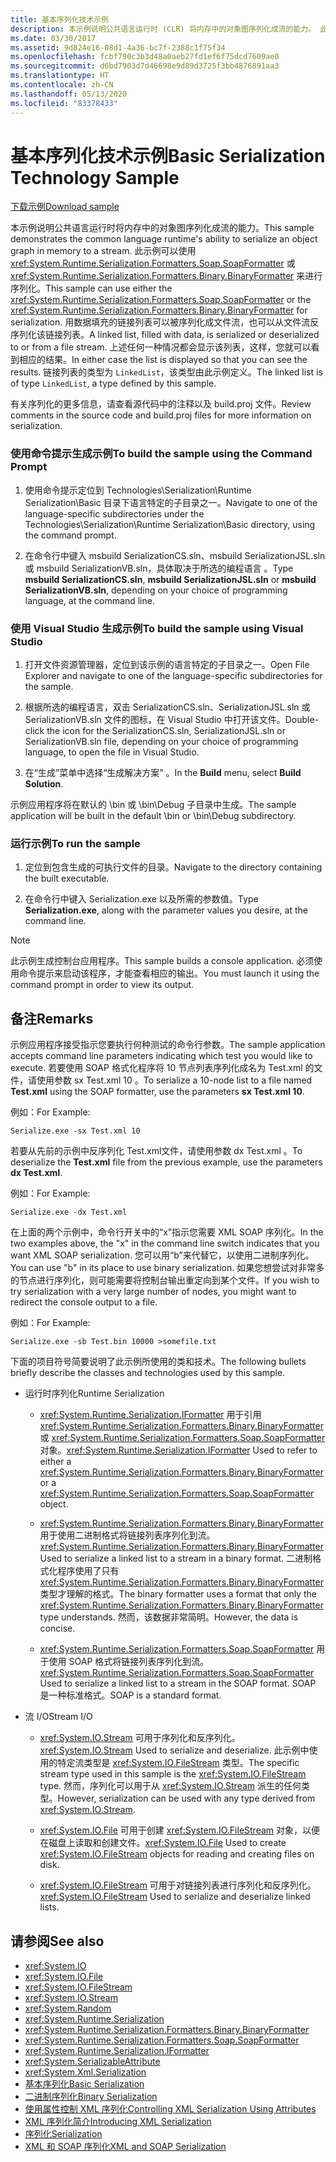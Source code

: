 ```yaml
---
title: 基本序列化技术示例
description: 本示例说明公共语言运行时 (CLR) 将内存中的对象图序列化成流的能力。 此示例可以使用 SoapFormatter 或 BinaryFormatter。
ms.date: 03/30/2017
ms.assetid: 9d824e16-08d1-4a36-bc7f-2388c1f75f34
ms.openlocfilehash: fcbf790c3b3d48a0aeb27fd1ef6f75dcd7609ae0
ms.sourcegitcommit: d6bd7903d7d46698e9d89d3725f3bb4876891aa3
ms.translationtype: HT
ms.contentlocale: zh-CN
ms.lasthandoff: 05/13/2020
ms.locfileid: "83378433"
---
```

# <a name="basic-serialization-technology-sample"></a><span data-ttu-id="c4a11-104">基本序列化技术示例</span><span class="sxs-lookup"><span data-stu-id="c4a11-104">Basic Serialization Technology Sample</span></span>

[<span data-ttu-id="c4a11-105">下载示例</span><span class="sxs-lookup"><span data-stu-id="c4a11-105">Download sample</span></span>](https://download.microsoft.com/download/4/7/B/47B2164C-E780-4B10-8DE4-2CB5B886E0A6/Technologies/Serialization/Runtime%20Serialization/Basic.zip.exe)

<span data-ttu-id="c4a11-106">本示例说明公共语言运行时将内存中的对象图序列化成流的能力。</span><span class="sxs-lookup"><span data-stu-id="c4a11-106">This sample demonstrates the common language runtime's ability to serialize an object graph in memory to a stream.</span></span> <span data-ttu-id="c4a11-107">此示例可以使用 <xref:System.Runtime.Serialization.Formatters.Soap.SoapFormatter> 或 <xref:System.Runtime.Serialization.Formatters.Binary.BinaryFormatter> 来进行序列化。</span><span class="sxs-lookup"><span data-stu-id="c4a11-107">This sample can use either the <xref:System.Runtime.Serialization.Formatters.Soap.SoapFormatter> or the <xref:System.Runtime.Serialization.Formatters.Binary.BinaryFormatter> for serialization.</span></span> <span data-ttu-id="c4a11-108">用数据填充的链接列表可以被序列化成文件流，也可以从文件流反序列化该链接列表。</span><span class="sxs-lookup"><span data-stu-id="c4a11-108">A linked list, filled with data, is serialized or deserialized to or from a file stream.</span></span> <span data-ttu-id="c4a11-109">上述任何一种情况都会显示该列表，这样，您就可以看到相应的结果。</span><span class="sxs-lookup"><span data-stu-id="c4a11-109">In either case the list is displayed so that you can see the results.</span></span> <span data-ttu-id="c4a11-110">链接列表的类型为 `LinkedList`，该类型由此示例定义。</span><span class="sxs-lookup"><span data-stu-id="c4a11-110">The linked list is of type `LinkedList`, a type defined by this sample.</span></span>

<span data-ttu-id="c4a11-111">有关序列化的更多信息，请查看源代码中的注释以及 build.proj 文件。</span><span class="sxs-lookup"><span data-stu-id="c4a11-111">Review comments in the source code and build.proj files for more information on serialization.</span></span>

### <a name="to-build-the-sample-using-the-command-prompt"></a><span data-ttu-id="c4a11-112">使用命令提示生成示例</span><span class="sxs-lookup"><span data-stu-id="c4a11-112">To build the sample using the Command Prompt</span></span>

1. <span data-ttu-id="c4a11-113">使用命令提示定位到 Technologies\Serialization\Runtime Serialization\Basic 目录下语言特定的子目录之一。</span><span class="sxs-lookup"><span data-stu-id="c4a11-113">Navigate to one of the language-specific subdirectories under the Technologies\Serialization\Runtime Serialization\Basic directory, using the command prompt.</span></span>

2. <span data-ttu-id="c4a11-114">在命令行中键入 msbuild SerializationCS.sln、msbuild SerializationJSL.sln 或 msbuild SerializationVB.sln，具体取决于所选的编程语言  。</span><span class="sxs-lookup"><span data-stu-id="c4a11-114">Type **msbuild SerializationCS.sln**, **msbuild SerializationJSL.sln** or **msbuild SerializationVB.sln**, depending on your choice of programming language, at the command line.</span></span>

### <a name="to-build-the-sample-using-visual-studio"></a><span data-ttu-id="c4a11-115">使用 Visual Studio 生成示例</span><span class="sxs-lookup"><span data-stu-id="c4a11-115">To build the sample using Visual Studio</span></span>

1. <span data-ttu-id="c4a11-116">打开文件资源管理器，定位到该示例的语言特定的子目录之一。</span><span class="sxs-lookup"><span data-stu-id="c4a11-116">Open File Explorer and navigate to one of the language-specific subdirectories for the sample.</span></span>

2. <span data-ttu-id="c4a11-117">根据所选的编程语言，双击 SerializationCS.sln、SerializationJSL.sln 或 SerializationVB.sln 文件的图标，在 Visual Studio 中打开该文件。</span><span class="sxs-lookup"><span data-stu-id="c4a11-117">Double-click the icon for the SerializationCS.sln, SerializationJSL.sln or SerializationVB.sln file, depending on your choice of programming language, to open the file in Visual Studio.</span></span>

3. <span data-ttu-id="c4a11-118">在“生成”菜单中选择“生成解决方案” 。</span><span class="sxs-lookup"><span data-stu-id="c4a11-118">In the **Build** menu, select **Build Solution**.</span></span>

 <span data-ttu-id="c4a11-119">示例应用程序将在默认的 \bin 或 \bin\Debug 子目录中生成。</span><span class="sxs-lookup"><span data-stu-id="c4a11-119">The sample application will be built in the default \bin or \bin\Debug subdirectory.</span></span>

### <a name="to-run-the-sample"></a><span data-ttu-id="c4a11-120">运行示例</span><span class="sxs-lookup"><span data-stu-id="c4a11-120">To run the sample</span></span>

1. <span data-ttu-id="c4a11-121">定位到包含生成的可执行文件的目录。</span><span class="sxs-lookup"><span data-stu-id="c4a11-121">Navigate to the directory containing the built executable.</span></span>

2. <span data-ttu-id="c4a11-122">在命令行中键入 Serialization.exe 以及所需的参数值。</span><span class="sxs-lookup"><span data-stu-id="c4a11-122">Type **Serialization.exe**, along with the parameter values you desire, at the command line.</span></span>

  > [!NOTE]
  > <span data-ttu-id="c4a11-123">此示例生成控制台应用程序。</span><span class="sxs-lookup"><span data-stu-id="c4a11-123">This sample builds a console application.</span></span> <span data-ttu-id="c4a11-124">必须使用命令提示来启动该程序，才能查看相应的输出。</span><span class="sxs-lookup"><span data-stu-id="c4a11-124">You must launch it using the command prompt in order to view its output.</span></span>

## <a name="remarks"></a><span data-ttu-id="c4a11-125">备注</span><span class="sxs-lookup"><span data-stu-id="c4a11-125">Remarks</span></span>

<span data-ttu-id="c4a11-126">示例应用程序接受指示您要执行何种测试的命令行参数。</span><span class="sxs-lookup"><span data-stu-id="c4a11-126">The sample application accepts command line parameters indicating which test you would like to execute.</span></span> <span data-ttu-id="c4a11-127">若要使用 SOAP 格式化程序将 10 节点列表序列化成名为 Test.xml 的文件，请使用参数 sx Test.xml 10 。</span><span class="sxs-lookup"><span data-stu-id="c4a11-127">To serialize a 10-node list to a file named **Test.xml** using the SOAP formatter, use the parameters **sx Test.xml 10**.</span></span>

<span data-ttu-id="c4a11-128">例如：</span><span class="sxs-lookup"><span data-stu-id="c4a11-128">For Example:</span></span>

```console
Serialize.exe -sx Test.xml 10
```

<span data-ttu-id="c4a11-129">若要从先前的示例中反序列化 Test.xml文件，请使用参数 dx Test.xml 。</span><span class="sxs-lookup"><span data-stu-id="c4a11-129">To deserialize the **Test.xml** file from the previous example, use the parameters **dx Test.xml**.</span></span>

<span data-ttu-id="c4a11-130">例如：</span><span class="sxs-lookup"><span data-stu-id="c4a11-130">For Example:</span></span>

```console
Serialize.exe -dx Test.xml
```

<span data-ttu-id="c4a11-131">在上面的两个示例中，命令行开关中的“x”指示您需要 XML SOAP 序列化。</span><span class="sxs-lookup"><span data-stu-id="c4a11-131">In the two examples above, the "x" in the command line switch indicates that you want XML SOAP serialization.</span></span> <span data-ttu-id="c4a11-132">您可以用“b”来代替它，以使用二进制序列化。</span><span class="sxs-lookup"><span data-stu-id="c4a11-132">You can use "b" in its place to use binary serialization.</span></span> <span data-ttu-id="c4a11-133">如果您想尝试对非常多的节点进行序列化，则可能需要将控制台输出重定向到某个文件。</span><span class="sxs-lookup"><span data-stu-id="c4a11-133">If you wish to try serialization with a very large number of nodes, you might want to redirect the console output to a file.</span></span>

<span data-ttu-id="c4a11-134">例如：</span><span class="sxs-lookup"><span data-stu-id="c4a11-134">For Example:</span></span>

```console
Serialize.exe -sb Test.bin 10000 >somefile.txt
```

<span data-ttu-id="c4a11-135">下面的项目符号简要说明了此示例所使用的类和技术。</span><span class="sxs-lookup"><span data-stu-id="c4a11-135">The following bullets briefly describe the classes and technologies used by this sample.</span></span>

- <span data-ttu-id="c4a11-136">运行时序列化</span><span class="sxs-lookup"><span data-stu-id="c4a11-136">Runtime Serialization</span></span>

  - <span data-ttu-id="c4a11-137"><xref:System.Runtime.Serialization.IFormatter> 用于引用 <xref:System.Runtime.Serialization.Formatters.Binary.BinaryFormatter> 或 <xref:System.Runtime.Serialization.Formatters.Soap.SoapFormatter> 对象。</span><span class="sxs-lookup"><span data-stu-id="c4a11-137"><xref:System.Runtime.Serialization.IFormatter> Used to refer to either a <xref:System.Runtime.Serialization.Formatters.Binary.BinaryFormatter> or a <xref:System.Runtime.Serialization.Formatters.Soap.SoapFormatter> object.</span></span>

  - <span data-ttu-id="c4a11-138"><xref:System.Runtime.Serialization.Formatters.Binary.BinaryFormatter> 用于使用二进制格式将链接列表序列化到流。</span><span class="sxs-lookup"><span data-stu-id="c4a11-138"><xref:System.Runtime.Serialization.Formatters.Binary.BinaryFormatter> Used to serialize a linked list to a stream in a binary format.</span></span> <span data-ttu-id="c4a11-139">二进制格式化程序使用了只有 <xref:System.Runtime.Serialization.Formatters.Binary.BinaryFormatter> 类型才理解的格式。</span><span class="sxs-lookup"><span data-stu-id="c4a11-139">The binary formatter uses a format that only the <xref:System.Runtime.Serialization.Formatters.Binary.BinaryFormatter> type understands.</span></span> <span data-ttu-id="c4a11-140">然而，该数据非常简明。</span><span class="sxs-lookup"><span data-stu-id="c4a11-140">However, the data is concise.</span></span>

  - <span data-ttu-id="c4a11-141"><xref:System.Runtime.Serialization.Formatters.Soap.SoapFormatter> 用于使用 SOAP 格式将链接列表序列化到流。</span><span class="sxs-lookup"><span data-stu-id="c4a11-141"><xref:System.Runtime.Serialization.Formatters.Soap.SoapFormatter> Used to serialize a linked list to a stream in the SOAP format.</span></span> <span data-ttu-id="c4a11-142">SOAP 是一种标准格式。</span><span class="sxs-lookup"><span data-stu-id="c4a11-142">SOAP is a standard format.</span></span>

- <span data-ttu-id="c4a11-143">流 I/O</span><span class="sxs-lookup"><span data-stu-id="c4a11-143">Stream I/O</span></span>

  - <span data-ttu-id="c4a11-144"><xref:System.IO.Stream> 可用于序列化和反序列化。</span><span class="sxs-lookup"><span data-stu-id="c4a11-144"><xref:System.IO.Stream> Used to serialize and deserialize.</span></span> <span data-ttu-id="c4a11-145">此示例中使用的特定流类型是 <xref:System.IO.FileStream> 类型。</span><span class="sxs-lookup"><span data-stu-id="c4a11-145">The specific stream type used in this sample is the <xref:System.IO.FileStream> type.</span></span> <span data-ttu-id="c4a11-146">然而，序列化可以用于从 <xref:System.IO.Stream> 派生的任何类型。</span><span class="sxs-lookup"><span data-stu-id="c4a11-146">However, serialization can be used with any type derived from <xref:System.IO.Stream>.</span></span>

  - <span data-ttu-id="c4a11-147"><xref:System.IO.File> 可用于创建 <xref:System.IO.FileStream> 对象，以便在磁盘上读取和创建文件。</span><span class="sxs-lookup"><span data-stu-id="c4a11-147"><xref:System.IO.File> Used to create <xref:System.IO.FileStream> objects for reading and creating files on disk.</span></span>

  - <span data-ttu-id="c4a11-148"><xref:System.IO.FileStream> 可用于对链接列表进行序列化和反序列化。</span><span class="sxs-lookup"><span data-stu-id="c4a11-148"><xref:System.IO.FileStream> Used to serialize and deserialize linked lists.</span></span>

## <a name="see-also"></a><span data-ttu-id="c4a11-149">请参阅</span><span class="sxs-lookup"><span data-stu-id="c4a11-149">See also</span></span>

- <xref:System.IO>
- <xref:System.IO.File>
- <xref:System.IO.FileStream>
- <xref:System.IO.Stream>
- <xref:System.Random>
- <xref:System.Runtime.Serialization>
- <xref:System.Runtime.Serialization.Formatters.Binary.BinaryFormatter>
- <xref:System.Runtime.Serialization.Formatters.Soap.SoapFormatter>
- <xref:System.Runtime.Serialization.IFormatter>
- <xref:System.SerializableAttribute>
- <xref:System.Xml.Serialization>
- [<span data-ttu-id="c4a11-150">基本序列化</span><span class="sxs-lookup"><span data-stu-id="c4a11-150">Basic Serialization</span></span>](../../../docs/standard/serialization/basic-serialization.md)
- [<span data-ttu-id="c4a11-151">二进制序列化</span><span class="sxs-lookup"><span data-stu-id="c4a11-151">Binary Serialization</span></span>](../../../docs/standard/serialization/binary-serialization.md)
- [<span data-ttu-id="c4a11-152">使用属性控制 XML 序列化</span><span class="sxs-lookup"><span data-stu-id="c4a11-152">Controlling XML Serialization Using Attributes</span></span>](../../../docs/standard/serialization/controlling-xml-serialization-using-attributes.md)
- [<span data-ttu-id="c4a11-153">XML 序列化简介</span><span class="sxs-lookup"><span data-stu-id="c4a11-153">Introducing XML Serialization</span></span>](../../../docs/standard/serialization/introducing-xml-serialization.md)
- [<span data-ttu-id="c4a11-154">序列化</span><span class="sxs-lookup"><span data-stu-id="c4a11-154">Serialization</span></span>](../../../docs/standard/serialization/index.md)
- [<span data-ttu-id="c4a11-155">XML 和 SOAP 序列化</span><span class="sxs-lookup"><span data-stu-id="c4a11-155">XML and SOAP Serialization</span></span>](../../../docs/standard/serialization/xml-and-soap-serialization.md)
